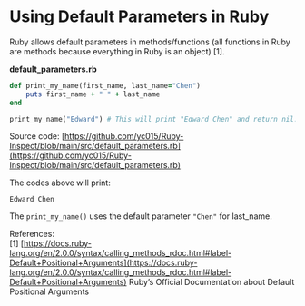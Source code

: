 # Using Default Parameters in Ruby

Ruby allows default parameters in methods/functions (all functions in Ruby are methods because everything in Ruby is an object) [1].

**default_parameters.rb**
```ruby
def print_my_name(first_name, last_name="Chen")
	puts first_name + " " + last_name
end

print_my_name("Edward") # This will print "Edward Chen" and return nil. (Methods in Ruby will always return something)
```

Source code: [https://github.com/yc015/Ruby-Inspect/blob/main/src/default_parameters.rb](https://github.com/yc015/Ruby-Inspect/blob/main/src/default_parameters.rb)

The codes above will print:  

    Edward Chen
    
The `print_my_name()` uses the default parameter `"Chen"` for last_name.

References:  
[1] [https://docs.ruby-lang.org/en/2.0.0/syntax/calling_methods_rdoc.html#label-Default+Positional+Arguments](https://docs.ruby-lang.org/en/2.0.0/syntax/calling_methods_rdoc.html#label-Default+Positional+Arguments) Ruby’s Official Documentation about Default Positional Arguments
